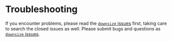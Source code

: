 # Troubleshooting

If you encounter problems, please read the [`downsize` issues](https://github.com/wlandau/downsize/issues) first, taking care to search the closed issues as well. Please submit bugs and questions as [`downsize` issues](https://github.com/wlandau/downsize/issues).
